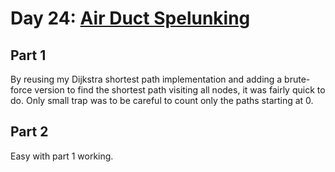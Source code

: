 # Day 24: [Air Duct Spelunking](https://adventofcode.com/2016/day/24)

## Part 1

By reusing my Dijkstra shortest path implementation and adding a brute-force version to find the shortest path visiting all nodes, it was fairly quick to do. Only small trap was to be careful to count only the paths starting at 0.

## Part 2

Easy with part 1 working.